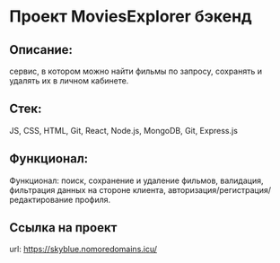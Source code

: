 # Проект MoviesExplorer бэкенд

## Описание: 
сервис, в котором можно найти фильмы по запросу, сохранять и удалять их в личном кабинете.

## Стек: 
JS, CSS, HTML, Git, React, Node.js, MongoDB, Git, Express.js

## Функционал: 
Функционал: поиск, сохранение и удаление фильмов, валидация, фильтрация данных на стороне клиента, авторизация/регистрация/редактирование профиля.

## Ссылка на проект
url: https://skyblue.nomoredomains.icu/
